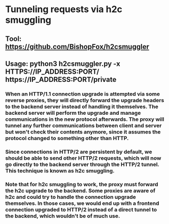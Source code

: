 # Tunneling requests via h2c smuggling

## Tool: https://github.com/BishopFox/h2csmuggler

## Usage: python3 h2csmuggler.py -x HTTPS://IP_ADDRESS:PORT/ https://IP_ADDRESS:PORT/private

### When an HTTP/1.1 connection upgrade is attempted via some reverse proxies, they will directly forward the upgrade headers to the backend server instead of handling it themselves. The backend server will perform the upgrade and manage communications in the new protocol afterwards. The proxy will tunnel any further communications between client and server but won't check their contents anymore, since it assumes the protocol changed to something other than HTTP.

### Since connections in HTTP/2 are persistent by default, we should be able to send other HTTP/2 requests, which will now go directly to the backend server through the HTTP/2 tunnel. This technique is known as h2c smuggling.

### Note that for h2c smuggling to work, the proxy must forward the h2c upgrade to the backend. Some proxies are aware of h2c and could try to handle the connection upgrade themselves. In those cases, we would end up with a frontend connection upgraded to HTTP/2 instead of a direct tunnel to the backend, which wouldn't be of much use.

